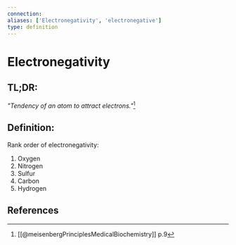 ```yaml
---
connection:
aliases: ['Electronegativity', 'electronegative']
type: definition
---
```


# Electronegativity

## TL;DR:
*"Tendency of an atom to attract electrons."*[^1]

## Definition:
Rank order of electronegativity:
1. Oxygen
2. Nitrogen
3. Sulfur
4. Carbon
5. Hydrogen

## References

[^1]: [[@meisenbergPrinciplesMedicalBiochemistry]] p.9